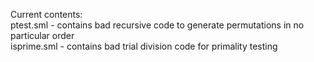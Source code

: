 Current contents: <br/>
ptest.sml - contains bad recursive code to generate permutations
            in no particular order <br/>
isprime.sml - contains bad trial division code for primality testing
